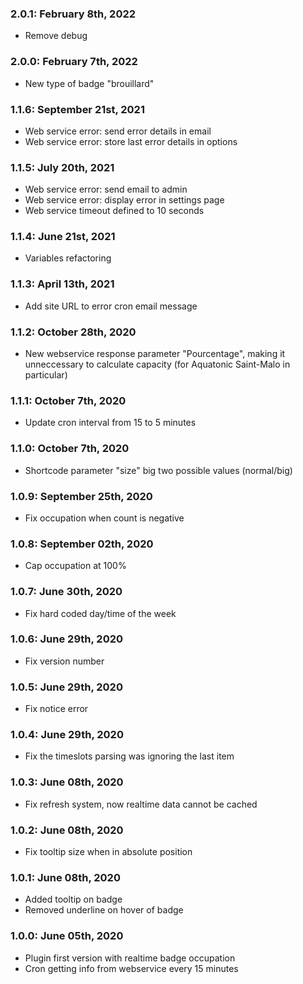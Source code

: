 ### 2.0.1: February 8th, 2022
* Remove debug

### 2.0.0: February 7th, 2022
* New type of badge "brouillard"

### 1.1.6: September 21st, 2021
* Web service error: send error details in email
* Web service error: store last error details in options

### 1.1.5: July 20th, 2021
* Web service error: send email to admin
* Web service error: display error in settings page
* Web service timeout defined to 10 seconds

### 1.1.4: June 21st, 2021
* Variables refactoring

### 1.1.3: April 13th, 2021
* Add site URL to error cron email message

### 1.1.2: October 28th, 2020
* New webservice response parameter "Pourcentage", making it unneccessary to calculate capacity (for Aquatonic Saint-Malo in particular)

### 1.1.1: October 7th, 2020
* Update cron interval from 15 to 5 minutes

### 1.1.0: October 7th, 2020
* Shortcode parameter "size" big two possible values (normal/big)

### 1.0.9: September 25th, 2020
* Fix occupation when count is negative

### 1.0.8: September 02th, 2020
* Cap occupation at 100%

### 1.0.7: June 30th, 2020
* Fix hard coded day/time of the week

### 1.0.6: June 29th, 2020
* Fix version number

### 1.0.5: June 29th, 2020
* Fix notice error

### 1.0.4: June 29th, 2020
* Fix the timeslots parsing was ignoring the last item

### 1.0.3: June 08th, 2020
* Fix refresh system, now realtime data cannot be cached

### 1.0.2: June 08th, 2020
* Fix tooltip size when in absolute position

### 1.0.1: June 08th, 2020
* Added tooltip on badge
* Removed underline on hover of badge

### 1.0.0: June 05th, 2020
* Plugin first version with realtime badge occupation
* Cron getting info from webservice every 15 minutes